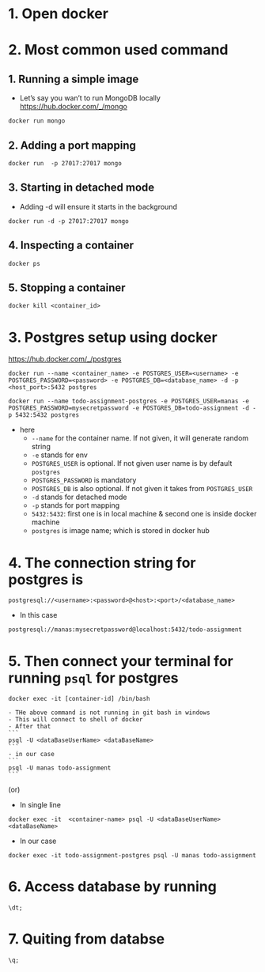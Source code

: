 # 1. Open docker

# 2. Most common used command

## 1. Running a simple image

- Let’s say you wan’t to run MongoDB locally https://hub.docker.com/_/mongo

```
docker run mongo
```

## 2. Adding a port mapping

```
docker run  -p 27017:27017 mongo
```

## 3. Starting in detached mode

- Adding -d will ensure it starts in the background

```
docker run -d -p 27017:27017 mongo
```

## 4. Inspecting a container

```
docker ps
```

## 5. Stopping a container

```
docker kill <container_id>
```

# 3. Postgres setup using docker

https://hub.docker.com/_/postgres

```
docker run --name <container_name> -e POSTGRES_USER=<username> -e POSTGRES_PASSWORD=<password> -e POSTGRES_DB=<database_name> -d -p <host_port>:5432 postgres
```

```
docker run --name todo-assignment-postgres -e POSTGRES_USER=manas -e POSTGRES_PASSWORD=mysecretpassword -e POSTGRES_DB=todo-assignment -d -p 5432:5432 postgres
```

- here
  - `--name` for the container name. If not given, it will generate random string
  - `-e` stands for env
  - `POSTGRES_USER` is optional. If not given user name is by default `postgres`
  - `POSTGRES_PASSWORD` is mandatory
  - `POSTGRES_DB` is also optional. If not given it takes from `POSTGRES_USER`
  - `-d` stands for detached mode
  - `-p` stands for port mapping
  - `5432:5432`: first one is in local machine & second one is inside docker machine
  - `postgres` is image name; which is stored in docker hub

# 4. The connection string for postgres is

```
postgresql://<username>:<password>@<host>:<port>/<database_name>
```

- In this case

```
postgresql://manas:mysecretpassword@localhost:5432/todo-assignment
```

# 5. Then connect your terminal for running `psql` for postgres

```
docker exec -it [container-id] /bin/bash
```

    - THe above command is not running in git bash in windows
    - This will connect to shell of docker
    - After that
    ```
    psql -U <dataBaseUserName> <dataBaseName>
    ```
    - in our case
    ```
    psql -U manas todo-assignment
    ```

(or)

- In single line

```
docker exec -it  <container-name> psql -U <dataBaseUserName> <dataBaseName>
```

- In our case

```
docker exec -it todo-assignment-postgres psql -U manas todo-assignment
```

# 6. Access database by running

```
\dt;
```

# 7. Quiting from databse

```
\q;
```
